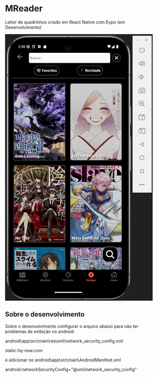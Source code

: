 # MReader
Leitor de quadrinhos criado em React Native com Expo (em Desenvolvimento)



![Organização dos Arquivos](./cover.png)



## Sobre o desenvolvimento

Sobre o desenvolvimento configurar o arquivo abaixo para não ter problemas de exibição no android:

android\app\src\main\res\xml\network_security_config.xml

<?xml version="1.0" encoding="utf-8"?>
<network-security-config>
    <domain-config cleartextTrafficPermitted="true">
        <domain includeSubdomains="true">static.hq-now.com</domain>
    </domain-config>
</network-security-config>


e adicionar no android\app\src\main\AndroidManifest.xml

android:networkSecurityConfig="@xml/network_security_config"
